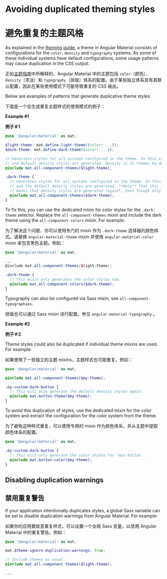 # Avoiding duplicated theming styles

# 避免重复的主题风格

As explained in the [theming guide](./theming.md), a theme in Angular Material consists of
configurations for the `color`, `density` and `typography` systems. As some of these individual
systems have default configurations, some usage patterns may cause duplication in the CSS output.

正如[主题指南](./theming.md)中所解释的，Angular Material 中的主题包括 `color`（颜色）、`density`（浓淡）和 `typography`（排版）体系的配置。由于某些独立体系具有其默认配置，因此在某些使用模式下可能导致重复的 CSS 输出。

Below are examples of patterns that generate duplicative theme styles:

下面是一个会生成重复主题样式的使用模式的例子：

**Example #1**

**例子＃1**

```scss
@use '@angular/material' as mat;

$light-theme: mat.define-light-theme((color: ...));
$dark-theme: mat.define-dark-theme((color: ...));

// Generates styles for all systems configured in the theme. In this case, color styles
// and default density styles are generated. Density is in themes by default.
@include mat.all-component-themes($light-theme);

.dark-theme {
  // Generates styles for all systems configured in the theme. In this case, color styles
  // and the default density styles are generated. **Note** that this is a problem because it
  // means that density styles are generated *again*, even though only the color should change.
  @include mat.all-component-themes($dark-theme);
}
```

To fix this, you can use the dedicated mixin for color styles for the `.dark-theme`
selector. Replace the `all-component-themes` mixin and include the dark theme using the
`all-component-colors` mixin. For example:

为了解决这个问题，你可以使用专门的 mixin 作为 `.dark-theme` 选择器的颜色样式。请替换 `angular-material-theme` mixin 并使用 `angular-material-color` mixin 来包含黑色主题。例如：

```scss
@use '@angular/material' as mat;

...
@include mat.all-component-themes($light-theme);

.dark-theme {
  // This mixin only generates the color styles now.
  @include mat.all-component-colors($dark-theme);
}
```

Typography can also be configured via Sass mixin; see `all-component-typographies`.

排版也可以通过 Sass mixin 进行配置。参见 `angular-material-typography` 。

**Example #2**

**例子＃2**

Theme styles could also be duplicated if individual theme mixins are used. For example:

如果使用了一些独立的主题 mixins，主题样式也可能重复。例如：

```scss
@use '@angular/material' as mat;

@include mat.all-component-themes($my-theme);

.my-custom-dark-button {
  // This will also generate the default density styles again.
  @include mat.button-theme($my-theme);
}
```

To avoid this duplication of styles, use the dedicated mixin for the color system and
extract the configuration for the color system from the theme.

为了避免这种样式重复，可以使用专用的 mixin 作为颜色体系，并从主题中提取颜色体系的配置。

```scss
@use '@angular/material' as mat;

.my-custom-dark-button {
  // This will only generate the color styles for `mat-button`.
  @include mat.button-color($my-theme);
}
```

## Disabling duplication warnings

## 禁用重复警告

If your application intentionally duplicates styles, a global Sass variable can be
set to disable duplication warnings from Angular Material. For example:

如果你的应用要故意重复样式，可以设置一个全局 Sass 变量，以禁用 Angular Material 中的重复警告。例如：

```scss
@use '@angular/material' as mat;

mat.$theme-ignore-duplication-warnings: true;

// Include themes as usual.
@include mat.all-component-themes($light-theme);

...
```